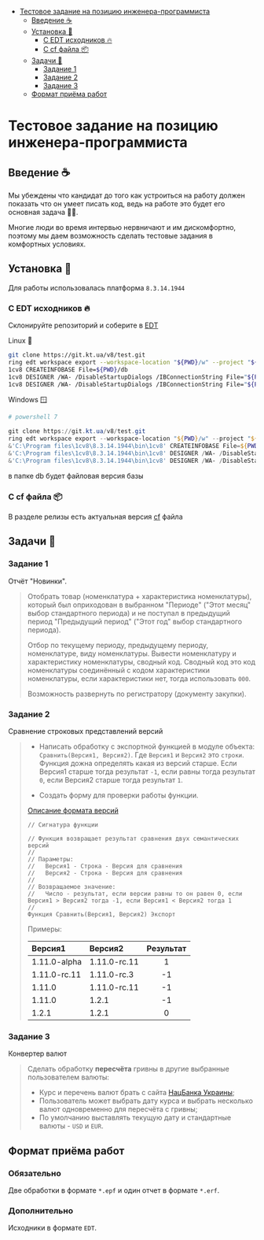 - [Тестовое задание на позицию инженера-программиста](#тестовое-задание-на-позицию-инженера-программиста)
  - [Введение ☕️](#введение-️)
  - [Установка 👷](#установка-)
    - [С EDT исходников 🔥](#с-edt-исходников-)
    - [С cf файла 📦](#с-cf-файла-)
  - [Задачи 📝](#задачи-)
    - [Задание 1](#задание-1)
    - [Задание 2](#задание-2)
    - [Задание 3](#задание-3)
  - [Формат приёма работ](#формат-приёма-работ)

# Тестовое задание на позицию инженера-программиста

## Введение ☕️
Мы убеждены что кандидат до того как устроиться на работу должен показать что он умеет писать код, ведь на работе это будет его основная задача 🧑‍💻.

Многие люди во время интервью нервничают и им дискомфортно, поэтому мы даем возможность сделать тестовые задания в комфортных условиях.

## Установка 👷
Для работы использовалась платформа `8.3.14.1944`

### С EDT исходников 🔥
Склонируйте репозиторий и соберите в [EDT](https://edt.1c.ru/) 

Linux 🐧
```sh
git clone https://git.kt.ua/v8/test.git
ring edt workspace export --workspace-location "${PWD}/w" --project "${PWD}/Test" --configuration-files "${PWD}/xml"
1cv8 CREATEINFOBASE File=${PWD}/db
1cv8 DESIGNER /WA- /DisableStartupDialogs /IBConnectionString File="${PWD}/db" /LoadConfigFromFiles "${PWD}/xml" /UpdateDBCfg
1cv8 DESIGNER /WA- /DisableStartupDialogs /IBConnectionString File="${PWD}/db" /CreateDistributionFiles -cffile "${PWD}/1cv8.cf"
```

Windows 🪟 
```ps1
# powershell 7

git clone https://git.kt.ua/v8/test.git
ring edt workspace export --workspace-location "${PWD}/w" --project "${PWD}/Test" --configuration-files "${PWD}/xml"
&'C:\Program files\1cv8\8.3.14.1944\bin\1cv8' CREATEINFOBASE File=${PWD}/db
&'C:\Program files\1cv8\8.3.14.1944\bin\1cv8' DESIGNER /WA- /DisableStartupDialogs /IBConnectionString File="${PWD}/db" /LoadConfigFromFiles "${PWD}/xml" /UpdateDBCfg
&'C:\Program files\1cv8\8.3.14.1944\bin\1cv8' DESIGNER /WA- /DisableStartupDialogs /IBConnectionString File="${PWD}/db" /CreateDistributionFiles -cffile "${PWD}/1cv8.cf"
```

в папке db будет файловая версия базы

### С cf файла 📦
В разделе релизы есть актуальная версия [cf](https://git.kt.ua/1c/test/uploads/70de412df3e15f4d860d35a0fb680ecb/1cv8.cf) файла

## Задачи 📝

### Задание 1
Отчёт "Новинки".

> Отобрать товар (номенклатура + характеристика номенклатуры), который был оприходован в выбранном "Периоде" ("Этот месяц" выбор стандартного периода) и не поступал в предыдущий период "Предыдущий период" ("Этот год" выбор стандартного периода).
>
> Отбор по текущему периоду, предыдущему периоду, номенклатуре, виду номенклатуры. Вывести номенклатуру и характеристику номенклатуры, сводный код. Сводный код это код номенклатуры соединённый с кодом характеристики номенклатуры, если характеристики нет, тогда использовать `000`.
> 
> Возможность развернуть по регистратору (документу закупки).

### Задание 2
Сравнение строковых представлений версий
> - Написать обработку с экспортной функцией в модуле объекта: `Сравнить(Версия1, Версия2)`.
> Где `Версия1` и `Версия2` это `строки`.
> Функция дожна определять какая из версий старше.
> Если Версия1 старше тогда результат `-1`, если равны тогда результат `0`, если Версия2 старше тогда результат `1`.
> 
> - Создать форму для проверки работы функции.
> 
> [Описание формата версий](https://semver.org/lang/ru/)
> 
> ```bsl
> // Сигнатура функции
> 
> // Функция возвращает результат сравнения двух семантических версий
> //
> // Параметры:
> //   Версия1 - Строка - Версия для сравнения 
> //   Версия2 - Строка - Версия для сравнения
> //
> // Возвращаемое значение:
> //   Число - результат, если версии равны то он равен 0, если Версия1 > Версия2 тогда -1, если Версия1 < Версия2 тогда 1
> //
> Функция Сравнить(Версия1, Версия2) Экспорт
> ```
> 
>  
>
> Примеры:
> 
> | Версия1      | Версия2      | Результат |
> | :----------- | :----------- | :-------: |
> | 1.11.0-alpha | 1.11.0-rc.11 |     1     |
> | 1.11.0-rc.11 | 1.11.0-rc.3  |    -1     |
> | 1.11.0       | 1.11.0-rc.11 |    -1     |
> | 1.11.0       | 1.2.1        |    -1     |
> | 1.2.1        | 1.2.1        |     0     |

### Задание 3
Конвертер валют
> Сделать обработку **пересчёта** гривны в другие выбранные пользователем валюты:
> - Курс и перечень валют брать с сайта [НацБанка Украины](https://bank.gov.ua/ua/open-data/api-dev);
> - Пользователь может выбрать дату курса и выбрать несколько валют одновременно для пересчёта с гривны;
> - По умолчанию выставлять текущую дату и стандартные валюты - `USD` и `EUR`.

## Формат приёма работ
### Обязательно
Две обработки в формате `*.epf` и один отчет в формате `*.erf`.
### Дополнительно
Исходники в формате `EDT`.

